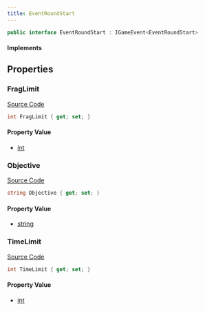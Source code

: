 ```yaml
---
title: EventRoundStart
---
```


```csharp
public interface EventRoundStart : IGameEvent<EventRoundStart>
```

#### Implements

## Properties

### FragLimit

[Source Code](https://github.com/swiftly-solution/swiftlys2/blob/beta/managed/src/SwiftlyS2.Generated/GameEvents/Interfaces/EventRoundStart.cs#L30)

```csharp
int FragLimit { get; set; }
```

#### Property Value

- [int](https://learn.microsoft.com/dotnet/api/system.int32)

### Objective

[Source Code](https://github.com/swiftly-solution/swiftlys2/blob/beta/managed/src/SwiftlyS2.Generated/GameEvents/Interfaces/EventRoundStart.cs#L37)

```csharp
string Objective { get; set; }
```

#### Property Value

- [string](https://learn.microsoft.com/dotnet/api/system.string)

### TimeLimit

[Source Code](https://github.com/swiftly-solution/swiftlys2/blob/beta/managed/src/SwiftlyS2.Generated/GameEvents/Interfaces/EventRoundStart.cs#L23)

```csharp
int TimeLimit { get; set; }
```

#### Property Value

- [int](https://learn.microsoft.com/dotnet/api/system.int32)

